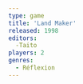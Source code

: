 ```yaml
---
type: game
title: 'Land Maker'
released: 1998
editors: 
  -Taito
players: 2
genres:
  - Réflexion
---
```

